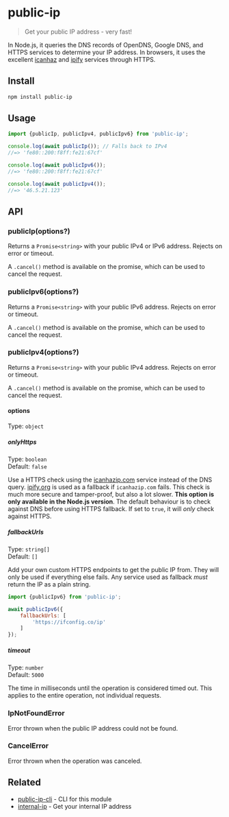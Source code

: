 # public-ip

> Get your public IP address - very fast!

In Node.js, it queries the DNS records of OpenDNS, Google DNS, and HTTPS services to determine your IP address. In browsers, it uses the excellent [icanhaz](https://github.com/major/icanhaz) and [ipify](https://ipify.org) services through HTTPS.

## Install

```sh
npm install public-ip
```

## Usage

```js
import {publicIp, publicIpv4, publicIpv6} from 'public-ip';

console.log(await publicIp()); // Falls back to IPv4
//=> 'fe80::200:f8ff:fe21:67cf'

console.log(await publicIpv6());
//=> 'fe80::200:f8ff:fe21:67cf'

console.log(await publicIpv4());
//=> '46.5.21.123'
```

## API

### publicIp(options?)

Returns a `Promise<string>` with your public IPv4 or IPv6 address. Rejects on error or timeout.

A `.cancel()` method is available on the promise, which can be used to cancel the request.

### publicIpv6(options?)

Returns a `Promise<string>` with your public IPv6 address. Rejects on error or timeout.

A `.cancel()` method is available on the promise, which can be used to cancel the request.

### publicIpv4(options?)

Returns a `Promise<string>` with your public IPv4 address. Rejects on error or timeout.

A `.cancel()` method is available on the promise, which can be used to cancel the request.

#### options

Type: `object`

##### onlyHttps

Type: `boolean`\
Default: `false`

Use a HTTPS check using the [icanhazip.com](https://github.com/major/icanhaz) service instead of the DNS query. [ipify.org](https://www.ipify.org) is used as a fallback if `icanhazip.com` fails. This check is much more secure and tamper-proof, but also a lot slower. **This option is only available in the Node.js version**. The default behaviour is to check against DNS before using HTTPS fallback. If set to `true`, it will *only* check against HTTPS.

##### fallbackUrls

Type: `string[]`\
Default: `[]`

Add your own custom HTTPS endpoints to get the public IP from. They will only be used if everything else fails. Any service used as fallback *must* return the IP as a plain string.

```js
import {publicIpv6} from 'public-ip';

await publicIpv6({
	fallbackUrls: [
		'https://ifconfig.co/ip'
	]
});
```

##### timeout

Type: `number`\
Default: `5000`

The time in milliseconds until the operation is considered timed out. This applies to the entire operation, not individual requests.

### IpNotFoundError

Error thrown when the public IP address could not be found.

### CancelError

Error thrown when the operation was canceled.

## Related

- [public-ip-cli](https://github.com/sindresorhus/public-ip-cli) - CLI for this module
- [internal-ip](https://github.com/sindresorhus/internal-ip) - Get your internal IP address
